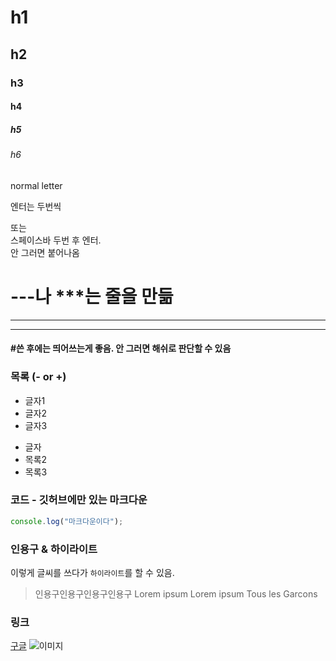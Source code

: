 # h1
## h2
### h3
#### h4
##### h5
###### h6
normal letter<p>

엔터는 두번씩

또는  
스페이스바 두번 후 엔터.  
안 그러면
붙어나옴

# ---나 ***는 줄을 만듦
---
***

#### #쓴 후에는 띄어쓰는게 좋음. 안 그러면 해쉬로 판단할 수 있음

### 목록 (- or +)
- 글자1
- 글자2
- 글자3

+ 글자
+ 목록2
+ 목록3

### 코드 - 깃허브에만 있는 마크다운
```javascript
console.log("마크다운이다");
```

### 인용구 & 하이라이트
이렇게 글씨를 쓰다가 `하이라이트`를 할 수 있음.
> 인용구인용구인용구인용구 Lorem ipsum Lorem ipsum Tous les Garcons

### 링크
[구글](www.google.com)
![이미지](https://avatars2.githubusercontent.com/u/6701850?s=140)

